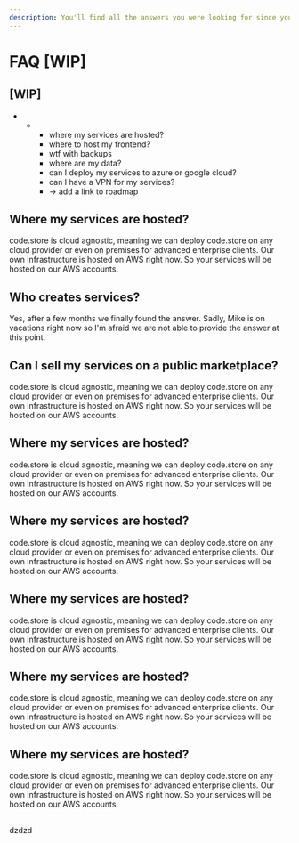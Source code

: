 ```yaml
---
description: You'll find all the answers you were looking for since you were born.
---
```


# FAQ \[WIP\]

## \[WIP\]

* * * where my services are hosted?
    * where to host my frontend?
    * wtf with backups
    * where are my data?
    * can I deploy my services to azure or google cloud?
    * can I have a VPN for my services?
    * -&gt; add a link to roadmap

## Where my services are hosted?

code.store  is cloud agnostic, meaning we can deploy code.store on any cloud provider or even on premises for advanced enterprise clients. Our own infrastructure is hosted on AWS right now. So your services will be hosted on our AWS accounts.

## Who creates services?

Yes, after a few months we finally found the answer. Sadly, Mike is on vacations right now so I'm afraid we are not able to provide the answer at this point.

## Can I sell my services on a public marketplace?

code.store  is cloud agnostic, meaning we can deploy code.store on any cloud provider or even on premises for advanced enterprise clients. Our own infrastructure is hosted on AWS right now. So your services will be hosted on our AWS accounts.

## Where my services are hosted?

code.store  is cloud agnostic, meaning we can deploy code.store on any cloud provider or even on premises for advanced enterprise clients. Our own infrastructure is hosted on AWS right now. So your services will be hosted on our AWS accounts.

## Where my services are hosted?

code.store  is cloud agnostic, meaning we can deploy code.store on any cloud provider or even on premises for advanced enterprise clients. Our own infrastructure is hosted on AWS right now. So your services will be hosted on our AWS accounts.

## Where my services are hosted?

code.store  is cloud agnostic, meaning we can deploy code.store on any cloud provider or even on premises for advanced enterprise clients. Our own infrastructure is hosted on AWS right now. So your services will be hosted on our AWS accounts.

## Where my services are hosted?

code.store  is cloud agnostic, meaning we can deploy code.store on any cloud provider or even on premises for advanced enterprise clients. Our own infrastructure is hosted on AWS right now. So your services will be hosted on our AWS accounts.

## Where my services are hosted?

code.store  is cloud agnostic, meaning we can deploy code.store on any cloud provider or even on premises for advanced enterprise clients. Our own infrastructure is hosted on AWS right now. So your services will be hosted on our AWS accounts.

## 



### 

dzdzd



